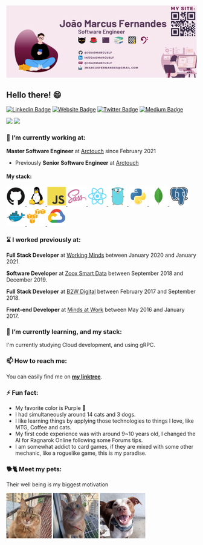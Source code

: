 ![capa github](https://github.com/joaomarcuslf/joaomarcuslf/blob/main/capa_perfil.png)

## Hello there! :smile:

[![Linkedin Badge](https://img.shields.io/badge/-LinkedIn-0e76a8?style=flat-square&logo=Linkedin&logoColor=white)](https://www.linkedin.com/in/jo%C3%A3o-marcus-fernandes-4b8814ba)
[![Website Badge](https://img.shields.io/badge/Website-3b5998?style=flat-square&logo=google-chrome&logoColor=white)](http://joaomarcuslf.com)
[![Twitter Badge](https://img.shields.io/badge/-Twitter-00acee?style=flat-square&logo=Twitter&logoColor=white)](https://twitter.com/joaomarcuslf)
[![Medium Badge](https://img.shields.io/badge/medium-%2312100E.svg?&style=for-square&logo=medium&logoColor=white)](https://medium.com/@joaomarcuslf)

<p>
  <img height="160em" src="https://github-readme-stats.vercel.app//api?username=joaomarcuslf&show_icons=true&hide_border=true&&count_private=true&include_all_commits=true&h&theme=buefy" />
  <img height="160em" src="https://github-readme-stats.vercel.app/api/top-langs/?username=joaomarcuslf&theme=buefy&show_icons=true&hide_border=true&layout=compact&langs_count=6&hide=html,vue,jupyter notebook"/>
</p>


### :telescope: I’m currently working at:

**Master Software Engineer** at [Arctouch](https://arctouch.com/) since February 2021
- Previously **Senior Software Engineer** at [Arctouch](https://arctouch.com/)

#### My stack:

<a href="https://github.com/joaomarcuslf?tab=repositories">
  <img src="https://raw.githubusercontent.com/devicons/devicon/master/icons/github/github-original.svg" alt="icon for github" width="50" height="50" style="max-width:100%;"></img>
</a>

<a href="https://github.com/joaomarcuslf?tab=repositories">
  <img src="https://raw.githubusercontent.com/devicons/devicon/master/icons/linux/linux-original.svg" alt="icon for linux" width="50" height="50" style="max-width:100%;"></img>
</a>

<a href="https://github.com/joaomarcuslf?tab=repositories&q=&type=&language=javascript">
  <img src="https://raw.githubusercontent.com/devicons/devicon/master/icons/javascript/javascript-original.svg" alt="icon for javascript" width="50" height="50" style="max-width:100%;"></img>
</a>

<a href="https://github.com/joaomarcuslf?tab=repositories&q=&type=&language=css">
  <img src="https://raw.githubusercontent.com/devicons/devicon/master/icons/sass/sass-original.svg" alt="icon for sass" width="50" height="50" style="max-width:100%;"></img>
</a>

<a href="https://github.com/joaomarcuslf?tab=repositories&q=&type=&language=react">
  <img src="https://raw.githubusercontent.com/devicons/devicon/master/icons/react/react-original.svg" alt="icon for react" width="50" height="50" style="max-width:100%;"></img>
</a>

<a href="https://github.com/joaomarcuslf?tab=repositories&q=&type=&language=go">
  <img src="https://raw.githubusercontent.com/devicons/devicon/master/icons/go/go-original.svg" alt="icon for go" width="50" height="50" style="max-width:100%;"></img>
</a>

<a href="https://github.com/joaomarcuslf?tab=repositories&q=&type=&language=python">
  <img src="https://raw.githubusercontent.com/devicons/devicon/master/icons/python/python-original.svg" alt="icon for python" width="50" height="50" style="max-width:100%;"></img>
</a>

<a href="https://github.com/joaomarcuslf?tab=repositories">
  <img src="https://raw.githubusercontent.com/devicons/devicon/master/icons/mongodb/mongodb-original.svg" alt="icon for mongodb" width="50" height="50" style="max-width:100%;"></img>
</a>

<a href="https://github.com/joaomarcuslf?tab=repositories">
  <img src="https://raw.githubusercontent.com/devicons/devicon/master/icons/postgresql/postgresql-original.svg" alt="icon for postgresql" width="50" height="50" style="max-width:100%;"></img>
</a>

<a href="https://github.com/joaomarcuslf?tab=repositories">
  <img src="https://raw.githubusercontent.com/devicons/devicon/master/icons/docker/docker-original.svg" alt="icon for docker" width="50" height="50" style="max-width:100%;"></img>
</a>

<a href="https://github.com/joaomarcuslf?tab=repositories">
  <img src="https://raw.githubusercontent.com/devicons/devicon/master/icons/amazonwebservices/amazonwebservices-original.svg" alt="icon for amazonwebservices" width="50" height="50" style="max-width:100%;"></img>
</a>

<a href="https://github.com/joaomarcuslf?tab=repositories">
  <img src="https://raw.githubusercontent.com/devicons/devicon/master/icons/googlecloud/googlecloud-original.svg" alt="icon for googlecloud" width="50" height="50" style="max-width:100%;"></img>
</a>


### :hourglass: I worked previously at:

**Full Stack Developer** at [Working Minds](http://www.wkm.com.br/) between January 2020 and January 2021.

**Software Developer** at [Zoox Smart Data](https://zooxsmart.com/en/) between September 2018 and December 2019.

**Full Stack Developer** at [B2W Digital](https://carreiras.b2w.io/) between February 2017 and September 2018.

**Front-end Developer** at [Minds at Work](http://www.mindsatwork.com.br/) between May 2016 and January 2017.

### :seedling: I’m currently learning, and my stack:

I'm currently studying Cloud development, and using gRPC.

### :mailbox: How to reach me:

You can easily find me on **[my linktree](https://linktr.ee/joaomarcuslf)**.

### :zap: Fun fact:

- My favorite color is Purple 💜
- I had simultaneously around 14 cats and 3 dogs.
- I like learning things by applying those technologies to things I love, like MTG, Coffee and cats.
- My first code experience was with around 9~10 years old, I changed the AI for Ragnarok Online following some Forums tips.
- I am somewhat addict to card games, if they are mixed with some other mechanic, like a roguelike game, this is my paradise.

### :dog2::cat2: Meet my pets:

Their well being is my biggest motivation

<img src="https://github.com/joaomarcuslf/joaomarcuslf/blob/main/lara.jpg" alt="picture for lara" width="120" height="120" style="max-width:100%;"></img>
<img src="https://github.com/joaomarcuslf/joaomarcuslf/blob/main/cindy.jpg" alt="picture for cindy" width="120" height="120" style="max-width:100%;"></img>
<img src="https://github.com/joaomarcuslf/joaomarcuslf/blob/main/nissa.jpg" alt="picture for nissa" width="120" height="120" style="max-width:100%;"></img>
